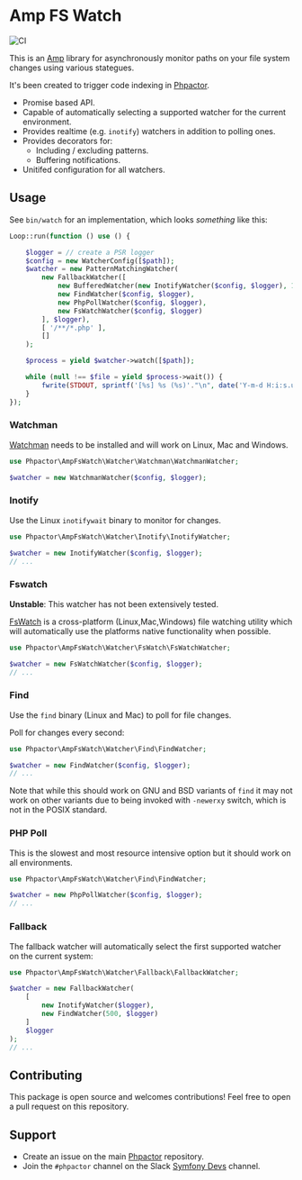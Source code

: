 Amp FS Watch
============

![CI](https://github.com/phpactor/amp-fswatch/workflows/CI/badge.svg)

This is an [Amp](https://amphp.org/) library for asynchronously monitor paths
on your file system changes using various stategues.

It's been created to trigger code indexing in
[Phpactor](https://github.com/phpactor/phpactor).

- Promise based API.
- Capable of automatically selecting a supported watcher for the current
  environment.
- Provides realtime (e.g. ``inotify``) watchers in addition to polling ones.
- Provides decorators for:
  - Including / excluding patterns.
  - Buffering notifications.
- Unitifed configuration for all watchers.

Usage
-----

See `bin/watch` for an implementation, which looks _something_ like this:

```php
Loop::run(function () use () {

    $logger = // create a PSR logger
    $config = new WatcherConfig([$path]);
    $watcher = new PatternMatchingWatcher(
        new FallbackWatcher([
            new BufferedWatcher(new InotifyWatcher($config, $logger), 10),
            new FindWatcher($config, $logger),
            new PhpPollWatcher($config, $logger),
            new FsWatchWatcher($config, $logger)
        ], $logger),
        [ '/**/*.php' ],
        []
    );

    $process = yield $watcher->watch([$path]);

    while (null !== $file = yield $process->wait()) {
        fwrite(STDOUT, sprintf('[%s] %s (%s)'."\n", date('Y-m-d H:i:s.u'), $file->path(), $file->type()));
    }
});
```
### Watchman

[Watchman](https://facebook.github.io/watchman/) needs to be installed and
will work on Linux, Mac and Windows.

```php
use Phpactor\AmpFsWatch\Watcher\Watchman\WatchmanWatcher;

$watcher = new WatchmanWatcher($config, $logger);
```

### Inotify

Use the Linux `inotifywait` binary to monitor for changes.

```php
use Phpactor\AmpFsWatch\Watcher\Inotify\InotifyWatcher;

$watcher = new InotifyWatcher($config, $logger);
// ...
```

### Fswatch

**Unstable**: This watcher has not been extensively tested.

[FsWatch](https://github.com/emcrisostomo/fswatch) is a cross-platform
(Linux,Mac,Windows) file watching utility which will automatically use the
platforms native functionality when possible.

```php
use Phpactor\AmpFsWatch\Watcher\FsWatch\FsWatchWatcher;

$watcher = new FsWatchWatcher($config, $logger);
// ...
```

### Find

Use the `find` binary (Linux and Mac) to poll for file changes.

Poll for changes every second:

```php
use Phpactor\AmpFsWatch\Watcher\Find\FindWatcher;

$watcher = new FindWatcher($config, $logger);
// ...
```

Note that while this should work on GNU and BSD variants of `find` it may not
work on other variants due to being invoked with `-newerxy` switch, which is
not in the POSIX standard.

### PHP Poll

This is the slowest and most resource intensive option but it should
work on all environments.

```php
use Phpactor\AmpFsWatch\Watcher\Find\FindWatcher;

$watcher = new PhpPollWatcher($config, $logger);
// ...
```

### Fallback

The fallback watcher will automatically select the first supported watcher
on the current system:

```php
use Phpactor\AmpFsWatch\Watcher\Fallback\FallbackWatcher;

$watcher = new FallbackWatcher(
    [
        new InotifyWatcher($logger),
        new FindWatcher(500, $logger)
    ]
    $logger
);
// ...
```

Contributing
------------

This package is open source and welcomes contributions! Feel free to open a
pull request on this repository.

Support
-------

- Create an issue on the main [Phpactor](https://github.com/phpactor/phpactor) repository.
- Join the `#phpactor` channel on the Slack [Symfony Devs](https://symfony.com/slack-invite) channel.

